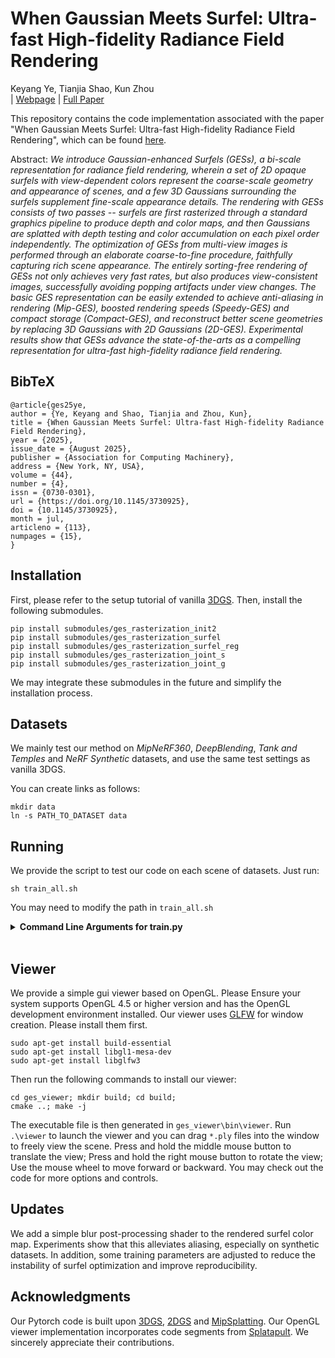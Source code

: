 # When Gaussian Meets Surfel: Ultra-fast High-fidelity Radiance Field Rendering
Keyang Ye, Tianjia Shao, Kun Zhou<br>
| [Webpage](https://xxx) | [Full Paper](https://xxx) 

This repository contains the code implementation associated with the paper "When Gaussian Meets Surfel: Ultra-fast High-fidelity Radiance Field Rendering", which can be found [here](https://xxx).

Abstract: *We introduce Gaussian-enhanced Surfels (GESs), a bi-scale representation for radiance field rendering, wherein a set of 2D opaque surfels with view-dependent colors represent the coarse-scale geometry and appearance of scenes, and a few 3D Gaussians surrounding the surfels supplement fine-scale appearance details. The rendering with GESs consists of two passes -- surfels are first rasterized through a standard graphics pipeline to produce depth and color maps, and then Gaussians are splatted with depth testing and color accumulation on each pixel order independently. The optimization of GESs from multi-view images is performed through an elaborate coarse-to-fine procedure, faithfully capturing rich scene appearance. The entirely sorting-free rendering of GESs not only achieves very fast rates, but also produces view-consistent images, successfully avoiding popping artifacts under view changes. The basic GES representation can be easily extended to achieve anti-aliasing in rendering (Mip-GES), boosted rendering speeds (Speedy-GES) and compact storage (Compact-GES), and reconstruct better scene geometries by replacing 3D Gaussians with 2D Gaussians (2D-GES). Experimental results show that GESs advance the state-of-the-arts as a compelling representation for ultra-fast high-fidelity radiance field rendering.*

<section class="section" id="BibTeX">
  <div class="container is-max-desktop content">
    <h2 class="title">BibTeX</h2>
    <pre><code>@article{ges25ye,
author = {Ye, Keyang and Shao, Tianjia and Zhou, Kun},
title = {When Gaussian Meets Surfel: Ultra-fast High-fidelity Radiance Field Rendering},
year = {2025},
issue_date = {August 2025},
publisher = {Association for Computing Machinery},
address = {New York, NY, USA},
volume = {44},
number = {4},
issn = {0730-0301},
url = {https://doi.org/10.1145/3730925},
doi = {10.1145/3730925},
month = jul,
articleno = {113},
numpages = {15},
}</code></pre>
  </div>
</section>


## Installation
First, please refer to the setup tutorial of vanilla [3DGS](https://github.com/graphdeco-inria/gaussian-splatting). Then, install the following submodules.

```
pip install submodules/ges_rasterization_init2
pip install submodules/ges_rasterization_surfel
pip install submodules/ges_rasterization_surfel_reg
pip install submodules/ges_rasterization_joint_s
pip install submodules/ges_rasterization_joint_g
```
We may integrate these submodules in the future and simplify the installation process.

## Datasets
We mainly test our method on *MipNeRF360*, *DeepBlending*, *Tank and Temples* and *NeRF Synthetic* datasets, and use the same test settings as vanilla 3DGS.

You can create links as follows:
```
mkdir data
ln -s PATH_TO_DATASET data
```

## Running
We provide the script to test our code on each scene of datasets. Just run:
```
sh train_all.sh
```
You may need to modify the path in `train_all.sh`

<details>
<summary><span style="font-weight: bold;">Command Line Arguments for train.py</span></summary>

  #### --use_surf_reg
  Apply depth-normal consistency loss during the surfel optimization to avoid hole or spiking artifacts.

  #### --stable_train
  Optimize surfels with more iterations to make results more stable. We observed that surfel optimization exhibits sensitivity to randomness. To ensure high-quality results in most scenes, we recommend always adding this command.
  
</details>
<br>

## Viewer
We provide a simple gui viewer based on OpenGL. Please Ensure your system supports OpenGL 4.5 or higher version and has the OpenGL development environment installed. Our viewer uses [GLFW](https://www.glfw.org/download) for window creation. Please install them first.
```
sudo apt-get install build-essential
sudo apt-get install libgl1-mesa-dev
sudo apt-get install libglfw3
```
Then run the following commands to install our viewer:
```
cd ges_viewer; mkdir build; cd build;
cmake ..; make -j
```
The executable file is then generated in `ges_viewer\bin\viewer`. Run `.\viewer` to launch the viewer and you can drag `*.ply` files into the window to freely view the scene. Press and hold the middle mouse button to translate the view; Press and hold the right mouse button to rotate the view; Use the mouse wheel to move forward or backward. You may check out the code for more options and controls.

## Updates
We add a simple blur post-processing shader to the rendered surfel color map. Experiments show that this alleviates aliasing, especially on synthetic datasets. In addition, some training parameters are adjusted to reduce the instability of surfel optimization and improve reproducibility.

## Acknowledgments

Our Pytorch code is built upon [3DGS](https://github.com/graphdeco-inria/gaussian-splatting), [2DGS](https://github.com/hbb1/2d-gaussian-splatting) and [MipSplatting](https://github.com/autonomousvision/mip-splatting). Our OpenGL viewer implementation incorporates code segments from  [Splatapult](https://github.com/hyperlogic/splatapult). We sincerely appreciate their contributions.